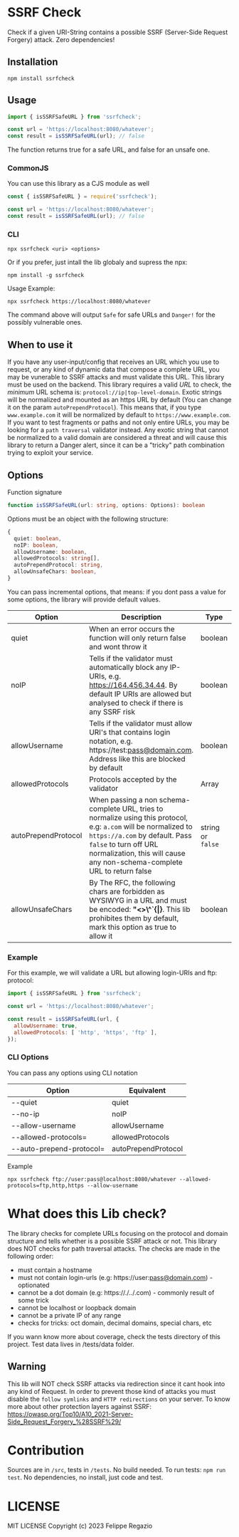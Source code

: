 # SSRF Check

Check if a given URI-String contains a possible SSRF (Server-Side Request Forgery) attack. Zero dependencies! 

## Installation

```
npm install ssrfcheck
```

## Usage

```js
import { isSSRFSafeURL } from 'ssrfcheck';

const url = 'https://localhost:8080/whatever';
const result = isSSRFSafeURL(url); // false
```

The function returns true for a safe URL, and false for an unsafe one.

### CommonJS

You can use this library as a CJS module as well

```js
const { isSSRFSafeURL } = require('ssrfcheck');

const url = 'https://localhost:8080/whatever';
const result = isSSRFSafeURL(url); // false
```

### CLI

```
npx ssrfcheck <uri> <options>
```

Or if you prefer, just intall the lib globaly and supress the npx:

```
npm install -g ssrfcheck
```

Usage Example:

```
npx ssrfcheck https://localhost:8080/whatever
```

The command above will output `Safe` for safe URLs and `Danger!` for the possibly vulnerable ones.

## When to use it

If you have any user-input/config that receives an URL which you use to request, or any kind of dynamic data that compose a complete URL, you may be vunerable to SSRF attacks and must validate this URL. This library must be used on the backend. This library requires a valid *URL* to check, the *minimum* URL schema is: `protocol://ip|top-level-domain`. Exotic strings will be normalized and mounted as an https URL by default (You can change it on the param `autoPrependProtocol`). This means that, if you type `www.example.com` it will be normalized by default to `https://www.example.com`. If you want to test fragments or paths and not only entire URLs, you may be looking for a `path traversal` validator instead. Any exotic string that cannot be normalized to a valid domain are considered a threat and will cause this library to return a Danger alert, since it can be a "tricky" path combination trying to exploit your service.

## Options

Function signature

```ts
function isSSRFSafeURL(url: string, options: Options): boolean
```

Options must be an object with the following structure:

```ts
{
  quiet: boolean,
  noIP: boolean,
  allowUsername: boolean,
  allowedProtocols: string[],
  autoPrependProtocol: string,
  allowUnsafeChars: boolean,
}
```

You can pass incremental options, that means: if you dont pass a value for some options, the library will provide default values.

|Option|Description|Type|Default|
|--|--|--|---|
|quiet|When an error occurs the function will only return false and wont throw it|boolean|true|
|noIP|Tells if the validator must automatically block any IP-URIs, e.g. https://164.456.34.44. By default IP URIs are allowed but analysed to check if there is any SSRF risk|boolean|false|
|allowUsername|Tells if the validator must allow URI's that contains login notation, e.g. https://test:pass@domain.com. Address like this are blocked by default|boolean|false|
|allowedProtocols| Protocols accepted by the validator|Array|[ 'http', 'https ]|
|autoPrependProtocol|When passing a non schema-complete URL, tries to normalize using this protocol, e.g: `a.com` will be normalized to `https://a.com` by default. Pass `false` to turn off URL normalization, this will cause any non-schema-complete URL to return false|string or `false`|https|
|allowUnsafeChars|By The RFC, the following chars are forbidden as WYSIWYG in a URL and must be encoded: **"<>\\^\`\{\|\}**. This lib prohibites them by default, mark this option as true to allow it|boolean|false|

### Example

For this example, we will validate a URL but allowing login-URIs and ftp: protocol:

```js
import { isSSRFSafeURL } from 'ssrfcheck';

const url = 'https://localhost:8080/whatever';

const result = isSSRFSafeURL(url, {
  allowUsername: true,
  allowedProtocols: [ 'http', 'https', 'ftp' ],
});
```

### CLI Options

You can pass any options using CLI notation

|Option|Equivalent|
|--|--|
|--quiet|quiet|
|--no-ip|noIP|
|--allow-username|allowUsername|
|--allowed-protocols=|allowedProtocols|
|--auto-prepend-protocol=|autoPrependProtocol|

Example

```
npx ssrfcheck ftp://user:pass@localhost:8080/whatever --allowed-protocols=ftp,http,https --allow-username
```

# What does this Lib check?

The library checks for complete URLs focusing on the protocol and domain structure and tells whether is a possible SSRF attack or not. This library does NOT checks for path traversal attacks. The checks are made in the following order:

- must contain a hostname
- must not contain login-urls (e.g: https://user:pass@domain.com) - optionated
- cannot be a dot domain (e.g: https://./../.com) - commonly result of some trick
- cannot be localhost or loopback domain
- cannot be a private IP of any range
- checks for tricks: oct domain, decimal domains, special chars, etc

If you wann know more about coverage, check the tests directory of this project. Test data lives in /tests/data folder.

## Warning

This lib will NOT check SSRF attacks via redirection since it cant hook into any kind of Request. In order to prevent those kind of attacks you must disable the `follow symlinks` and `HTTP redirections` on your server. To know more about other protection layers against SSRF: https://owasp.org/Top10/A10_2021-Server-Side_Request_Forgery_%28SSRF%29/

# Contribution

Sources are in `/src`, tests in `/tests`. No build needed. To run tests: `npm run test`. No dependencies, no install, just code and test.

# LICENSE

MIT LICENSE Copyright (c) 2023 Felippe Regazio
